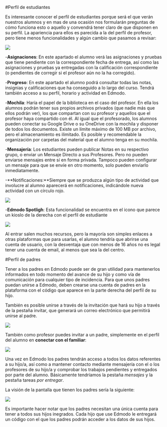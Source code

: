 #Perfil de estudiantes

Es interesante conocer el perfil de estudiantes porque será el que verán nuestros alumnos y en mas de una ocasión nos formularán preguntas de cómo funciona esto o aquello y convendrá tener claro de que disponen en su perfil. La apariencia para ellos es parecida a la del perfil de profesor, pero tiene menos funcionalidades y algún cambio que pasamos a revisar:

![](https://raw.githubusercontent.com/catedu/curso_de_edmodo/master/assets/import32.png)

-**Asignaciones**: En este apartado el alumno verá las asignaciones y pruebas que tiene pendiente con la correspondiente fecha de entrega, así como las asignaciones y pruebas ya entregadas con la calificación correspondiente \(o pendientes de corregir si el profesor aún no la ha corregido\).

-**Progreso**: En este apartado el alumno podrá consultar todas las notas, insignias y calificaciones que ha conseguido a lo largo del curso. Tendrá también acceso a su perfil, horario y actividad en Edmodo.

-**Mochila**: Haría el papel de la biblioteca en el caso del profesor. En ella los alumnos podrán tener sus propios archivos privados \(que nadie más que ellos podrán ver\), los que compartan con su profesor y aquellos que el profesor haya compartido con él. Al igual que el profesorado, los alumnos pueden conectar su Google Drive o su OneDrive con la mochila y disponer de todos los documentos. Existe un límite máximo de 100 MB por archivo, pero el almacenamiento es ilimitado. Es posible y recomendable la organización por carpetas del material que el alumno tenga en su mochila.

-**Mensajería**: Los estudiantes pueden publicar Notas en su respectivo grupo, o enviar un Mensaje Directo a sus Profesores. Pero no pueden enviarse mensajes entre sí en forma privada. Tampoco pueden configurar un mensaje para que se envíe en otro momento, solo pueden enviarlo inmediatamente.

-**Notificaciones:**Siempre que se produzca algún tipo de actividad que involucre al alumno aparecerá en notificaciones, indicándole nueva actividad con un círculo rojo.

![](https://raw.githubusercontent.com/catedu/curso_de_edmodo/master/assets/import33.png)

-**Edmodo Spotligh**: Esta funcionalidad se encuentra en el icono que parece un kioslo de la derecha con el perfil de estudiante

![](https://raw.githubusercontent.com/catedu/curso_de_edmodo/master/assets/edmodospotlight.jpg)

Al entrar salen muchos recursos, pero la mayoría son simples enlaces a otras plataformas que para usarlas, el alumno tendría que abrirse una cuenta de usuario, con la desventaja que con menos de 16 años no es legal tener una cuenta de email, al menos que sea la del centro.

#Perfil de padres

Tener a los padres en Edmodo puede ser de gran utilidad para mantenerlos informados en todo momento del avance de su hijo y como vía de comunicación para cualquier tipo de incidencia. Para que unos padres puedan unirse a Edmodo, deben crearse una cuenta de padres en la plataforma con el código que aparece en la parte derecha del perfil de su hijo.

También es posible unirse a través de la invitación que hará su hijo a través de la pestaña invitar, que generará un correo electrónico que permitirá unirse al padre.

![](https://raw.githubusercontent.com/catedu/curso_de_edmodo/master/assets/import36.png)

También como profesor puedes invitar a un padre, simplemente en el perfil del alumno en **conectar con el familiar**:

![](https://raw.githubusercontent.com/catedu/curso_de_edmodo/master/assets/invitarpadre.jpg)

Una vez en Edmodo los padres tendrán acceso a todos los datos referentes a su hijo/a, así como a mantener contacto mediante mensajería con el o los profesores de su hijo/a y comprobar los trabajos pendientes y entregados por parte del alumno. Básicamente tendríamos la pestaña _mensajes_ y la pestaña tareas _por entregar_.

La visión de la pantalla que tienen los padres sería la siguiente:

![](https://raw.githubusercontent.com/catedu/curso_de_edmodo/master/assets/import39.png)

Es importante hacer notar que los padres necesitan una única cuenta para tener a todos sus hijos inegrados. Cada hijo que use Edmodo le entregará un código con el que los padres podrán acceder a los datos de sus hijos.

